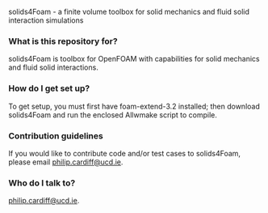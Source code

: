 solids4Foam - a finite volume toolbox for solid mechanics and fluid solid interaction simulations


### What is this repository for? ###

solids4Foam is toolbox for OpenFOAM with capabilities for solid mechanics and fluid solid interactions.

### How do I get set up? ###

To get setup, you must first have foam-extend-3.2 installed; then download solids4Foam and run the enclosed Allwmake script to compile.

### Contribution guidelines ###

If you would like to contribute code and/or test cases to solids4Foam, please email philip.cardiff@ucd.ie.

### Who do I talk to? ###

philip.cardiff@ucd.ie.